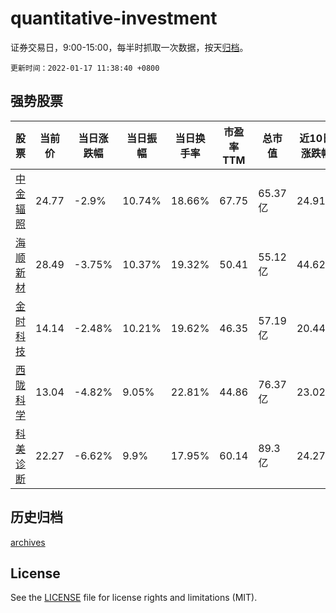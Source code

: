 # quantitative-investment

证券交易日，9:00-15:00，每半时抓取一次数据，按天[归档](archives)。

`更新时间：2022-01-17 11:38:40 +0800`

## 强势股票

|股票|当前价|当日涨跌幅|当日振幅|当日换手率|市盈率TTM|总市值|近10日涨跌幅|
|----|----|----|----|----|----|----|----|
|[中金辐照](https://xueqiu.com/S/SZ300962)|24.77|-2.9%|10.74%|18.66%|67.75|65.37亿|24.91%|
|[海顺新材](https://xueqiu.com/S/SZ300501)|28.49|-3.75%|10.37%|19.32%|50.41|55.12亿|44.62%|
|[金时科技](https://xueqiu.com/S/SZ002951)|14.14|-2.48%|10.21%|19.62%|46.35|57.19亿|20.44%|
|[西陇科学](https://xueqiu.com/S/SZ002584)|13.04|-4.82%|9.05%|22.81%|44.86|76.37亿|23.02%|
|[科美诊断](https://xueqiu.com/S/SH688468)|22.27|-6.62%|9.9%|17.95%|60.14|89.3亿|24.27%|

## 历史归档

[archives](archives)

## License

See the [LICENSE](LICENSE) file for license rights and limitations (MIT).